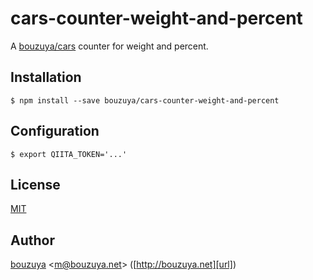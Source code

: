 # cars-counter-weight-and-percent

A [bouzuya/cars][] counter for weight and percent.

## Installation

```
$ npm install --save bouzuya/cars-counter-weight-and-percent
```

## Configuration

```
$ export QIITA_TOKEN='...'
```

## License

[MIT](LICENSE)

## Author

[bouzuya][user] &lt;[m@bouzuya.net][email]&gt; ([http://bouzuya.net][url])

[user]: https://github.com/bouzuya
[email]: mailto:m@bouzuya.net
[url]: http://bouzuya.net
[bouzuya/cars]: https://github.com/bouzuya/cars
